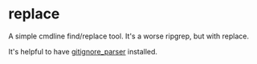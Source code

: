 # replace
A simple cmdline find/replace tool. It's a worse ripgrep, but with replace.

It's helpful to have [gitignore_parser](https://github.com/mherrmann/gitignore_parser) installed.
